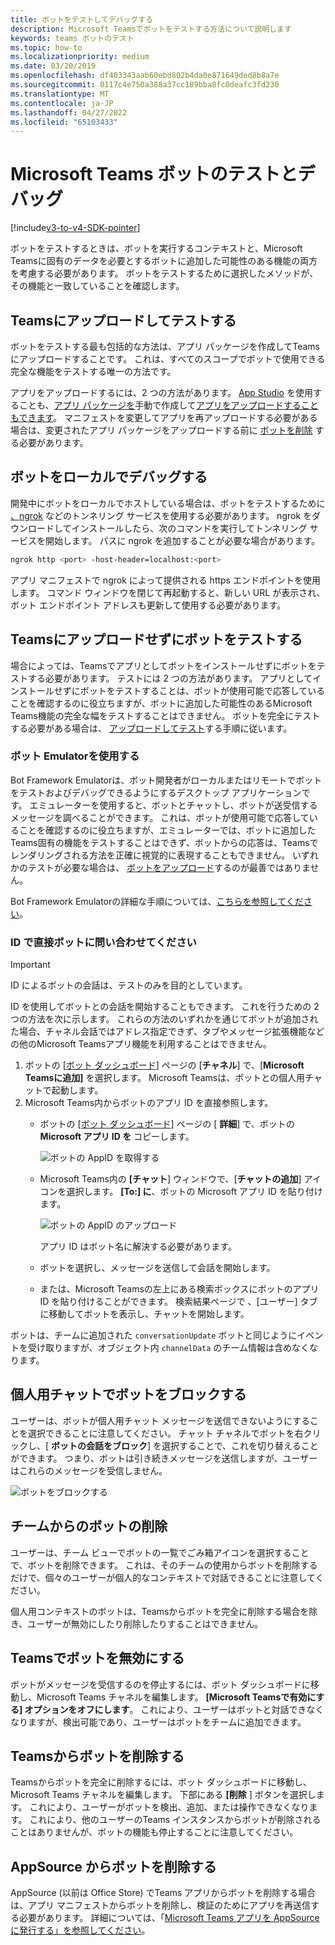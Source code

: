 ```yaml
---
title: ボットをテストしてデバッグする
description: Microsoft Teamsでボットをテストする方法について説明します
keywords: teams ボットのテスト
ms.topic: how-to
ms.localizationpriority: medium
ms.date: 03/20/2019
ms.openlocfilehash: df403343aab60ebd802b4da0e871649ded8b8a7e
ms.sourcegitcommit: 0117c4e750a388a37cc189bba8fc0deafc3fd230
ms.translationtype: MT
ms.contentlocale: ja-JP
ms.lasthandoff: 04/27/2022
ms.locfileid: "65103433"
---
```

# <a name="test-and-debug-your-microsoft-teams-bot"></a>Microsoft Teams ボットのテストとデバッグ

[!include[v3-to-v4-SDK-pointer](~/includes/v3-to-v4-pointer-bots.md)]

ボットをテストするときは、ボットを実行するコンテキストと、Microsoft Teamsに固有のデータを必要とするボットに追加した可能性のある機能の両方を考慮する必要があります。 ボットをテストするために選択したメソッドが、その機能と一致していることを確認します。

## <a name="test-by-uploading-to-teams"></a>Teamsにアップロードしてテストする

ボットをテストする最も包括的な方法は、アプリ パッケージを作成してTeamsにアップロードすることです。 これは、すべてのスコープでボットで使用できる完全な機能をテストする唯一の方法です。

アプリをアップロードするには、2 つの方法があります。 [App Studio](~/concepts/build-and-test/app-studio-overview.md) を使用することも、[アプリ パッケージを](~/concepts/build-and-test/apps-package.md)手動で作成して[アプリをアップロードすることもできます](~/concepts/deploy-and-publish/apps-upload.md)。 マニフェストを変更してアプリを再アップロードする必要がある場合は、変更されたアプリ パッケージをアップロードする前に [ボットを削除](#deleting-a-bot-from-teams) する必要があります。

## <a name="debug-your-bot-locally"></a>ボットをローカルでデバッグする

開発中にボットをローカルでホストしている場合は、ボットをテストするために [、ngrok](https://ngrok.com/) などのトンネリング サービスを使用する必要があります。 ngrok をダウンロードしてインストールしたら、次のコマンドを実行してトンネリング サービスを開始します。 パスに ngrok を追加することが必要な場合があります。

```bash
ngrok http <port> -host-header=localhost:<port>
```

アプリ マニフェストで ngrok によって提供される https エンドポイントを使用します。 コマンド ウィンドウを閉じて再起動すると、新しい URL が表示され、ボット エンドポイント アドレスも更新して使用する必要があります。

## <a name="testing-your-bot-without-uploading-to-teams"></a>Teamsにアップロードせずにボットをテストする

場合によっては、Teamsでアプリとしてボットをインストールせずにボットをテストする必要があります。 テストには 2 つの方法があります。 アプリとしてインストールせずにボットをテストすることは、ボットが使用可能で応答していることを確認するのに役立ちますが、ボットに追加した可能性のあるMicrosoft Teams機能の完全な幅をテストすることはできません。 ボットを完全にテストする必要がある場合は、 [アップロードしてテスト](#test-by-uploading-to-teams)する手順に従います。

### <a name="use-the-bot-emulator"></a>ボット Emulatorを使用する

Bot Framework Emulatorは、ボット開発者がローカルまたはリモートでボットをテストおよびデバッグできるようにするデスクトップ アプリケーションです。 エミュレーターを使用すると、ボットとチャットし、ボットが送受信するメッセージを調べることができます。 これは、ボットが使用可能で応答していることを確認するのに役立ちますが、エミュレーターでは、ボットに追加したTeams固有の機能をテストすることはできず、ボットからの応答は、Teamsでレンダリングされる方法を正確に視覚的に表現することもできません。 いずれかのテストが必要な場合は、 [ボットをアップロード](#test-by-uploading-to-teams)するのが最善ではありません。

Bot Framework Emulatorの詳細な手順については、[こちらを参照してください](/azure/bot-service/bot-service-debug-emulator?view=azure-bot-service-4.0&preserve-view=true)。

### <a name="talk-to-your-bot-directly-by-id"></a>ID で直接ボットに問い合わせてください

>[!Important]
>ID によるボットの会話は、テストのみを目的としています。

ID を使用してボットとの会話を開始することもできます。 これを行うための 2 つの方法を次に示します。 これらの方法のいずれかを通じてボットが追加された場合、チャネル会話ではアドレス指定できず、タブやメッセージ拡張機能などの他のMicrosoft Teamsアプリ機能を利用することはできません。

1. ボットの [[ボット ダッシュボード](https://dev.botframework.com/bots)] ページの [**チャネル**] で、[**Microsoft Teamsに追加]** を選択します。 Microsoft Teamsは、ボットとの個人用チャットで起動します。
2. Microsoft Teams内からボットのアプリ ID を直接参照します。
   * ボットの [[ボット ダッシュボード]](https://dev.botframework.com/bots) ページの [ **詳細**] で、ボットの **Microsoft アプリ ID を** コピーします。
  
     ![ボットの AppID を取得する](~/assets/images/bots_appid_botframework.png)
  
   * Microsoft Teams内の **[チャット**] ウィンドウで、[**チャットの追加**] アイコンを選択します。 **[To:] に**、ボットの Microsoft アプリ ID を貼り付けます。
  
     ![ボットの AppID のアップロード](~/assets/images/bots_uploading.png)

     アプリ ID はボット名に解決する必要があります。

   * ボットを選択し、メッセージを送信して会話を開始します。
   * または、Microsoft Teamsの左上にある検索ボックスにボットのアプリ ID を貼り付けることができます。 検索結果ページで 、[ユーザー] タブに移動してボットを表示し、チャットを開始します。

ボットは、チームに追加された `conversationUpdate` ボットと同じようにイベントを受け取りますが、オブジェクト内 `channelData` のチーム情報は含めなくなります。

## <a name="blocking-a-bot-in-personal-chat"></a>個人用チャットでボットをブロックする

ユーザーは、ボットが個人用チャット メッセージを送信できないようにすることを選択できることに注意してください。 チャット チャネルでボットを右クリックし、[ **ボットの会話をブロック**] を選択することで、これを切り替えることができます。 つまり、ボットは引き続きメッセージを送信しますが、ユーザーはこれらのメッセージを受信しません。

![ボットをブロックする](~/assets/images/bots/botdisable.png)

## <a name="removing-a-bot-from-a-team"></a>チームからのボットの削除

ユーザーは、チーム ビューでボットの一覧でごみ箱アイコンを選択することで、ボットを削除できます。 これは、そのチームの使用からボットを削除するだけで、個々のユーザーが個人的なコンテキストで対話できることに注意してください。

個人用コンテキストのボットは、Teamsからボットを完全に削除する場合を除き、ユーザーが無効にしたり削除したりすることはできません。

## <a name="disabling-a-bot-in-teams"></a>Teamsでボットを無効にする

ボットがメッセージを受信するのを停止するには、ボット ダッシュボードに移動し、Microsoft Teams チャネルを編集します。 **[Microsoft Teamsで有効にする] オプションをオフにします**。 これにより、ユーザーはボットと対話できなくなりますが、検出可能であり、ユーザーはボットをチームに追加できます。

## <a name="deleting-a-bot-from-teams"></a>Teamsからボットを削除する

Teamsからボットを完全に削除するには、ボット ダッシュボードに移動し、Microsoft Teams チャネルを編集します。 下部にある **[削除** ] ボタンを選択します。 これにより、ユーザーがボットを検出、追加、または操作できなくなります。 これにより、他のユーザーのTeams インスタンスからボットが削除されることはありませんが、ボットの機能も停止することに注意してください。

## <a name="removing-your-bot-from-appsource"></a>AppSource からボットを削除する

AppSource (以前は Office Store) でTeams アプリからボットを削除する場合は、アプリ マニフェストからボットを削除し、検証のためにアプリを再送信する必要があります。 詳細については、「[Microsoft Teams アプリを AppSource に発行する」を参照してください](~/concepts/deploy-and-publish/apps-publish.md)。
